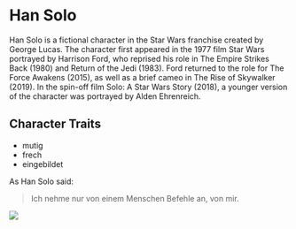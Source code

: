 # Han Solo

Han Solo is a fictional character in the Star Wars franchise created by George Lucas. 
The character first appeared in the 1977 film Star Wars portrayed by Harrison Ford, 
who reprised his role in The Empire Strikes Back (1980) and Return of the Jedi (1983). 
Ford returned to the role for The Force Awakens (2015), as well as a brief cameo in The Rise of Skywalker (2019). 
In the spin-off film Solo: A Star Wars Story (2018), a younger version of the character was portrayed by Alden Ehrenreich.

## Character Traits

* mutig
* frech
* eingebildet

As Han Solo said:

> Ich nehme nur von einem Menschen Befehle an, von mir.


<img src="https://vignette.wikia.nocookie.net/jedipedia/images/4/48/Han_Solo.jpg/revision/latest?cb=20061009192205&path-prefix=de"/>